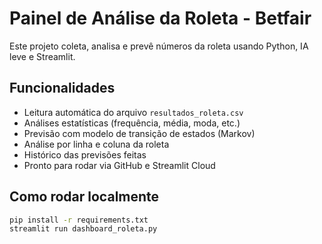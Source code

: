 # Painel de Análise da Roleta - Betfair

Este projeto coleta, analisa e prevê números da roleta usando Python, IA leve e Streamlit.

## Funcionalidades
- Leitura automática do arquivo `resultados_roleta.csv`
- Análises estatísticas (frequência, média, moda, etc.)
- Previsão com modelo de transição de estados (Markov)
- Análise por linha e coluna da roleta
- Histórico das previsões feitas
- Pronto para rodar via GitHub e Streamlit Cloud

## Como rodar localmente

```bash
pip install -r requirements.txt
streamlit run dashboard_roleta.py
